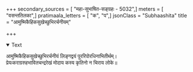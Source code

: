 +++
secondary_sources = [ "महा-सुभाषित-सङ्ग्रहः - 5032",]
meters = [ "वसन्ततिलका",]
pratimaala_letters = [ "क", "प",]
jsonClass = "Subhaashita"
title = "आमुष्मिकैहिकसुखेच्छुभिरर्चनीयम्"

+++

<details open><summary>Text</summary>

आमुष्मिकैहिकसुखेच्छुभिरर्चनीयं लिङ्गद्वयं पुररिपोरधिनाभितीर्थम्।  
प्रेयःकराग्ररुहभावितचन्द्ररेखं मोदाय कस्य कृतिनो न चिराय लोके॥
</details>
